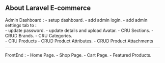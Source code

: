 
## About Laravel E-commerce

Admin Dashboard : 
    -   setup dashboard.
    -   add admin login.
    -   add admin settings tab to :  
        -  update password. 
        -  update details and upload Avatar. 
    -   CRU Sections. 
    -   CRUD Brands. 
    -   CRU Categories.  
    -   CRU Products
        -   CRUD Product Attributes.
        -   CRUD Product Attachments 

--------------------
FrontEnd : 
    -   Home Page. 
    -   Shop Page.
    -   Cart Page.
        - Featured Products.
